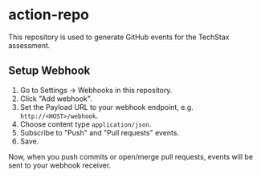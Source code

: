 # action-repo

This repository is used to generate GitHub events for the TechStax assessment.

## Setup Webhook

1. Go to Settings → Webhooks in this repository.
2. Click "Add webhook".
3. Set the Payload URL to your webhook endpoint, e.g. `http://<HOST>/webhook`.
4. Choose content type `application/json`.
5. Subscribe to "Push" and "Pull requests" events.
6. Save.

Now, when you push commits or open/merge pull requests, events will be sent to your webhook receiver.
